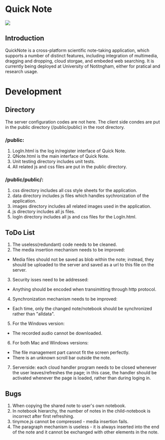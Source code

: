 # Quick Note
![](http://quicknote.org/homepage_images/cloud.gif)
## Introduction
QuickNote is a cross-platform scientific note-taking application, which supports a number of distinct features, including integration of multimedia, dragging and dropping, cloud storgae, and embeded web searching. It is currently being deployed at University of Notitngham, either for pratical and research usage.

# Development
## Directory 
The server configuration codes are not here.
The client side condes are put in the public directory (/public/public) in the root directory.

### /public:
1. LogIn.html is the log in/register interface of Quick Note. 
2. QNote.html is the main interface of Quick Note.
3. Unit testing directory includes unit tests.
4. All related js and css files are put in the public directory.

### /public/public/:
1. css directory includes all css style sheets for the application.
2. data directory includes js files which handles sychronization of the application.
3. images directory includes all related images used in the application.
4. js directory includes all js files.
5. logIn directory includes all js and css files for the LogIn.html.

## ToDo List
1. The useless(redundant) code needs to be cleaned.
2. The media insertion mechanism needs to be improved:
  * Media files should not be saved as blob within the note; instead, they should be uploaded to the server and saved as a url to this file on the server. 
3. Security isses need to be addressed:
  * Anything should be encoded when transimitting through http protocol.
4. Synchronization mechanism needs to be improved:
  * Each time, only the changed note/notebook should be synchronized rather than "alldata".
5. For the Windows version: 
  * The recorded audio cannot be downloaded.
6. For both Mac and Windows versions:
  * The file management part cannot fit the screen perfectly.
  * There is an unknown scroll bar outside the note.
7. Serverside: each cloud handler program needs to be closed whenever the user leaves/refreshes the page; in this case, the handler should be activated whenever the page is loaded, rather than during loging in. 
  
## Bugs
1. When copying the shared note to user's own notebook.
2. In notebook hierarchy, the number of notes in the child-notebook is incorrect after first refreshing.
3. tinymce.js cannot be compressed - media insertion fails.
4. The paragraph mechanism is useless - it is always inserted into the end of the note and it cannot be exchanged with other elements in the note.
